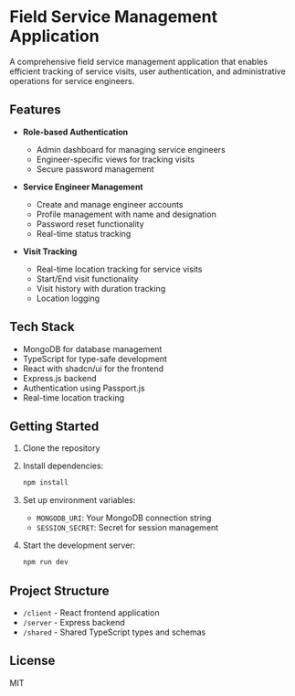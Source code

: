 # Field Service Management Application

A comprehensive field service management application that enables efficient tracking of service visits, user authentication, and administrative operations for service engineers.

## Features

- **Role-based Authentication**
  - Admin dashboard for managing service engineers
  - Engineer-specific views for tracking visits
  - Secure password management

- **Service Engineer Management**
  - Create and manage engineer accounts
  - Profile management with name and designation
  - Password reset functionality
  - Real-time status tracking

- **Visit Tracking**
  - Real-time location tracking for service visits
  - Start/End visit functionality
  - Visit history with duration tracking
  - Location logging

## Tech Stack

- MongoDB for database management
- TypeScript for type-safe development
- React with shadcn/ui for the frontend
- Express.js backend
- Authentication using Passport.js
- Real-time location tracking

## Getting Started

1. Clone the repository
2. Install dependencies:
   ```bash
   npm install
   ```
3. Set up environment variables:
   - `MONGODB_URI`: Your MongoDB connection string
   - `SESSION_SECRET`: Secret for session management

4. Start the development server:
   ```bash
   npm run dev
   ```

## Project Structure

- `/client` - React frontend application
- `/server` - Express backend
- `/shared` - Shared TypeScript types and schemas

## License

MIT
